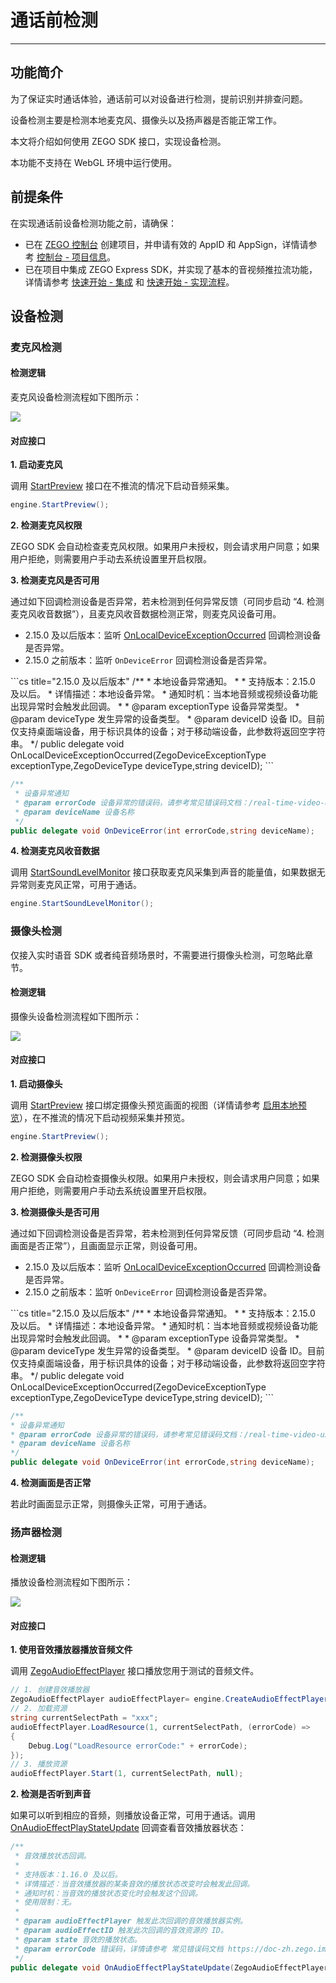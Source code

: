 # 通话前检测

---

## 功能简介

为了保证实时通话体验，通话前可以对设备进行检测，提前识别并排查问题。

设备检测主要是检测本地麦克风、摄像头以及扬声器是否能正常工作。

本文将介绍如何使用 ZEGO SDK 接口，实现设备检测。

<Warning title="注意">

本功能不支持在 WebGL 环境中运行使用。
</Warning>

## 前提条件

在实现通话前设备检测功能之前，请确保：

- 已在 [ZEGO 控制台](https://console.zego.im) 创建项目，并申请有效的 AppID 和 AppSign，详情请参考 [控制台 - 项目信息](/console/project-info)。
- 已在项目中集成 ZEGO Express SDK，并实现了基本的音视频推拉流功能，详情请参考 [快速开始 - 集成](https://doc-zh.zego.im/article/13242) 和 [快速开始 - 实现流程](https://doc-zh.zego.im/article/13243)。



## 设备检测

### 麦克风检测

#### 检测逻辑

麦克风设备检测流程如下图所示：

<Frame width="512" height="auto" caption=""><img src="https://doc-media.zego.im/sdk-doc/Pics/Common/ZegoExpressEngine/Microphone_detection.png" /></Frame>


#### 对应接口

**1. 启动麦克风**

调用 [StartPreview](https://doc-zh.zego.im/article/api?doc=Express_Audio_SDK_API~cs_unity3d~class~ZegoExpressEngine#start-preview) 接口在不推流的情况下启动音频采集。

```cs
engine.StartPreview();
```

**2. 检测麦克风权限**

ZEGO SDK 会自动检查麦克风权限。如果用户未授权，则会请求用户同意；如果用户拒绝，则需要用户手动去系统设置里开启权限。


**3. 检测麦克风是否可用**

通过如下回调检测设备是否异常，若未检测到任何异常反馈（可同步启动 “4. 检测麦克风收音数据”），且麦克风收音数据检测正常，则麦克风设备可用。

- 2.15.0 及以后版本：监听 [OnLocalDeviceExceptionOccurred](https://doc-zh.zego.im/article/api?doc=Express_Audio_SDK_API~cs_unity3d~class~IZegoEventHandler#on-local-device-exception-occurred) 回调检测设备是否异常。
- 2.15.0 之前版本：监听 `OnDeviceError` 回调检测设备是否异常。

<CodeGroup>
```cs title="2.15.0 及以后版本"
/**
 * 本地设备异常通知。
 *
 * 支持版本：2.15.0 及以后。
 * 详情描述：本地设备异常。
 * 通知时机：当本地音频或视频设备功能出现异常时会触发此回调。
 *
 * @param exceptionType 设备异常类型。
 * @param deviceType 发生异常的设备类型。
 * @param deviceID 设备 ID。目前仅支持桌面端设备，用于标识具体的设备；对于移动端设备，此参数将返回空字符串。
 */
public delegate void OnLocalDeviceExceptionOccurred(ZegoDeviceExceptionType exceptionType,ZegoDeviceType deviceType,string deviceID);
```

 ```cs title="2.15.0 之前版本"
 /**
  * 设备异常通知
  * @param errorCode 设备异常的错误码，请参考常见错误码文档：/real-time-video-u3d-cs/client-sdk/error-code#7
  * @param deviceName 设备名称
  */
 public delegate void OnDeviceError(int errorCode,string deviceName);
 ```
</CodeGroup>


**4. 检测麦克风收音数据**

调用 [StartSoundLevelMonitor](https://doc-zh.zego.im/article/api?doc=Express_Audio_SDK_API~cs_unity3d~class~ZegoExpressEngine#start-sound-level-monitor) 接口获取麦克风采集到声音的能量值，如果数据无异常则麦克风正常，可用于通话。

```cs
engine.StartSoundLevelMonitor();
```

### 摄像头检测

<Warning title="注意">



仅接入实时语音 SDK 或者纯音频场景时，不需要进行摄像头检测，可忽略此章节。

</Warning>



#### 检测逻辑

摄像头设备检测流程如下图所示：

<Frame width="512" height="auto" caption=""><img src="https://doc-media.zego.im/sdk-doc/Pics/Common/ZegoExpressEngine/Camera_detection.png" /></Frame>


#### 对应接口

**1. 启动摄像头**

调用 [StartPreview](https://doc-zh.zego.im/article/api?doc=Express_Audio_SDK_API~cs_unity3d~class~ZegoExpressEngine#start-preview) 接口绑定摄像头预览画面的视图（详情请参考 [启用本地预览](/real-time-video-u3d-cs/quick-start/implementing-video-call#推流)），在不推流的情况下启动视频采集并预览。

```cs
engine.StartPreview();
```

**2. 检测摄像头权限**

ZEGO SDK 会自动检查摄像头权限。如果用户未授权，则会请求用户同意；如果用户拒绝，则需要用户手动去系统设置里开启权限。



**3. 检测摄像头是否可用**


通过如下回调检测设备是否异常，若未检测到任何异常反馈（可同步启动 “4. 检测画面是否正常”），且画面显示正常，则设备可用。

- 2.15.0 及以后版本：监听 [OnLocalDeviceExceptionOccurred](https://doc-zh.zego.im/article/api?doc=Express_Audio_SDK_API~cs_unity3d~class~IZegoEventHandler#on-local-device-exception-occurred) 回调检测设备是否异常。
- 2.15.0 之前版本：监听 `OnDeviceError` 回调检测设备是否异常。

<CodeGroup>
```cs title="2.15.0 及以后版本"
/**
 * 本地设备异常通知。
 *
 * 支持版本：2.15.0 及以后。
 * 详情描述：本地设备异常。
 * 通知时机：当本地音频或视频设备功能出现异常时会触发此回调。
 *
 * @param exceptionType 设备异常类型。
 * @param deviceType 发生异常的设备类型。
 * @param deviceID 设备 ID。目前仅支持桌面端设备，用于标识具体的设备；对于移动端设备，此参数将返回空字符串。
 */
public delegate void OnLocalDeviceExceptionOccurred(ZegoDeviceExceptionType exceptionType,ZegoDeviceType deviceType,string deviceID);
```

```cs title="2.15.0 之前版本"
/**
* 设备异常通知
* @param errorCode 设备异常的错误码，请参考常见错误码文档：/real-time-video-u3d-cs/client-sdk/error-code#7
* @param deviceName 设备名称
*/
public delegate void OnDeviceError(int errorCode,string deviceName);
```
</CodeGroup>

**4. 检测画面是否正常**

若此时画面显示正常，则摄像头正常，可用于通话。


### 扬声器检测

#### 检测逻辑

播放设备检测流程如下图所示：

<Frame width="512" height="auto" caption=""><img src="https://doc-media.zego.im/sdk-doc/Pics/Common/ZegoExpressEngine/Playback_device_detection.png" /></Frame>


#### 对应接口

**1. 使用音效播放器播放音频文件**

调用 [ZegoAudioEffectPlayer](https://doc-zh.zego.im/article/api?doc=Express_Audio_SDK_API~cs_unity3d~class~ZegoAudioEffectPlayer) 接口播放您用于测试的音频文件。

```cs
// 1. 创建音效播放器
ZegoAudioEffectPlayer audioEffectPlayer= engine.CreateAudioEffectPlayer();
// 2. 加载资源
string currentSelectPath = "xxx";
audioEffectPlayer.LoadResource(1, currentSelectPath, (errorCode) =>
{
    Debug.Log("LoadResource errorCode:" + errorCode);
});
// 3. 播放资源
audioEffectPlayer.Start(1, currentSelectPath, null);
```

**2. 检测是否听到声音**

如果可以听到相应的音频，则播放设备正常，可用于通话。调用 [OnAudioEffectPlayStateUpdate](https://doc-zh.zego.im/article/api?doc=Express_Audio_SDK_API~cs_unity3d~class~IZegoAudioEffectPlayerHandler#on-audio-effect-play-state-update) 回调查看音效播放器状态：

```cs
/**
 * 音效播放状态回调。
 *
 * 支持版本：1.16.0 及以后。
 * 详情描述：当音效播放器的某条音效的播放状态改变时会触发此回调。
 * 通知时机：当音效的播放状态变化时会触发这个回调。
 * 使用限制：无。
 *
 * @param audioEffectPlayer 触发此次回调的音效播放器实例。
 * @param audioEffectID 触发此次回调的音效资源的 ID。
 * @param state 音效的播放状态。
 * @param errorCode 错误码，详情请参考 常见错误码文档 https://doc-zh.zego.im/real-time-video-android-java/client-sdk/error-code.html 。
 */
public delegate void OnAudioEffectPlayStateUpdate(ZegoAudioEffectPlayer audioEffectPlayer, uint audioEffectID, ZegoAudioEffectPlayState state, int errorCode);
```

<Content />


